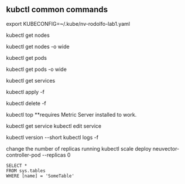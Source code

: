 ## kubctl common commands

export KUBECONFIG=~/.kube/nv-rodolfo-lab1.yaml

kubectl get nodes

kubectl get nodes -o wide

kubectl get pods

kubectl get pods -o wide

kubectl get services

kubectl apply -f <arquivo>

kubectl delete -f <arquivo>

kubectl top <pods>
**requires Metric Server installed to work.

kubectl get service
kubectl edit service <service name>

kubectl version --short
kubectl logs -f <pod name>

change the number of replicas running
kubectl scale deploy neuvector-controller-pod --replicas 0
  
  
   ```tsql
 SELECT *
 FROM sys.tables
 WHERE [name] = 'SomeTable'
 ```
